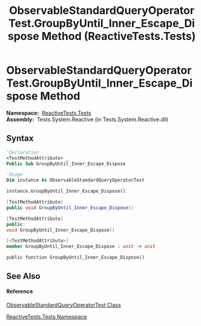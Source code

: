 ﻿---
title: ObservableStandardQueryOperatorTest.GroupByUntil_Inner_Escape_Dispose Method  (ReactiveTests.Tests)
TOCTitle: GroupByUntil_Inner_Escape_Dispose Method
ms:assetid: M:ReactiveTests.Tests.ObservableStandardQueryOperatorTest.GroupByUntil_Inner_Escape_Dispose
ms:mtpsurl: https://msdn.microsoft.com/en-us/library/reactivetests.tests.observablestandardqueryoperatortest.groupbyuntil_inner_escape_dispose(v=VS.103)
ms:contentKeyID: 36621050
ms.date: 06/28/2011
mtps_version: v=VS.103
f1_keywords:
- ReactiveTests.Tests.ObservableStandardQueryOperatorTest.GroupByUntil_Inner_Escape_Dispose
dev_langs:
- CSharp
- JScript
- VB
- FSharp
- c++
---

# ObservableStandardQueryOperatorTest.GroupByUntil\_Inner\_Escape\_Dispose Method

**Namespace:**  [ReactiveTests.Tests](hh289046\(v=vs.103\).md)  
**Assembly:**  Tests.System.Reactive (in Tests.System.Reactive.dll)

## Syntax

``` vb
'Declaration
<TestMethodAttribute> _
Public Sub GroupByUntil_Inner_Escape_Dispose
```

``` vb
'Usage
Dim instance As ObservableStandardQueryOperatorTest

instance.GroupByUntil_Inner_Escape_Dispose()
```

``` csharp
[TestMethodAttribute]
public void GroupByUntil_Inner_Escape_Dispose()
```

``` c++
[TestMethodAttribute]
public:
void GroupByUntil_Inner_Escape_Dispose()
```

``` fsharp
[<TestMethodAttribute>]
member GroupByUntil_Inner_Escape_Dispose : unit -> unit 
```

``` jscript
public function GroupByUntil_Inner_Escape_Dispose()
```

## See Also

#### Reference

[ObservableStandardQueryOperatorTest Class](hh288944\(v=vs.103\).md)

[ReactiveTests.Tests Namespace](hh289046\(v=vs.103\).md)

